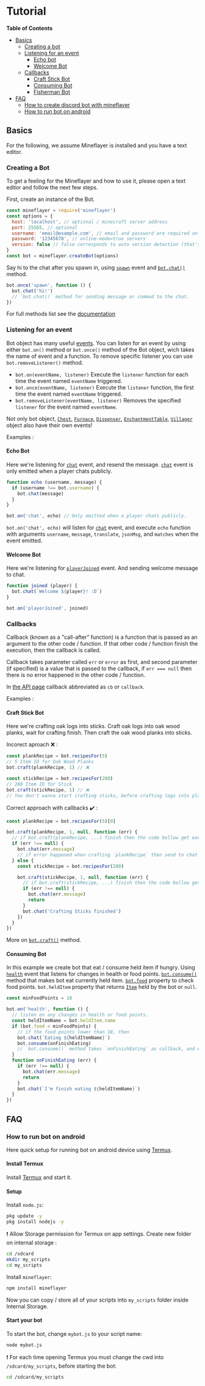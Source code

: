 # Tutorial

**Table of Contents**

- [Basics](#basics)
  - [Creating a bot](#creating-a-bot)
  - [Listening for an event](#listening-for-an-event)
    - [Echo bot](#echo-bot)
    - [Welcome Bot](#welcome-bot)
  - [Callbacks](#callbacks)
    - [Craft Stick Bot](#craft-stick-bot)
    - [Consuming Bot](#consuming-bot)
    - [Fisherman Bot](#fisherman-bot)
- [FAQ](#faq)
  - [How to create discord bot with mineflayer](#how-to-create-discord-bot-with-mineflayer)
  - [How to run bot on android](#how-to-run-bot-on-android)

## Basics

For the following, we assume Mineflayer is installed and you have a text editor.

### Creating a Bot

To get a feeling for the Mineflayer and how to use it, please open a text editor and follow the next few steps.

First, create an instance of the Bot.

```js
const mineflayer = require('mineflayer')
const options = {
  host: 'localhost', // optional / minecraft server address
  port: 25565, // optional
  username: 'email@example.com', // email and password are required only for
  password: '12345678', // online-mode=true servers
  version: false // false corresponds to auto version detection (that's the default), put for example '1.8.8' if you need a specific version
}
const bot = mineflayer.createBot(options)
```

Say hi to the chat after you spawn in, using [`spawn`](http://mineflayer.prismarine.js.org/#/api?id=quotspawnquot) event and [`bot.chat()`](http://mineflayer.prismarine.js.org/#/api?id=botchatmessage) method.

```js
bot.once('spawn', function () {
  bot.chat('hi!')
  // `bot.chat()` method for sending message or commad to the chat.
})
```

For full methods list see the [documentation](http://mineflayer.prismarine.js.org/#/api?id=methods)

### Listening for an event

Bot object has many useful [events](http://mineflayer.prismarine.js.org/#/api?id=events).
You can listen for an event by using either `bot.on()` method or `bot.once()` method of the Bot object, wich takes the name of event and a function.
To remove specific listener you can use `bot.removeListener()` method.

- `bot.on(eventName, listener)`
  Execute the `listener` function for each time the event named `eventName` triggered.
- `bot.once(eventName, listener)`
  Execute the `listener` function, the first time the event named `eventName` triggered.
- `bot.removeListener(eventName, listener)`
  Removes the specified `listener` for the event named `eventName`.

Not only bot object, [`Chest`](http://mineflayer.prismarine.js.org/#/api?id=mineflayerchest), [`Furnace`](http://mineflayer.prismarine.js.org/#/api?id=mineflayerfurnace), [`Dispenser`](http://mineflayer.prismarine.js.org/#/api?id=mineflayerdispenser), [`EnchantmentTable`](http://mineflayer.prismarine.js.org/#/api?id=mineflayerenchantmenttable), [`Villager`](http://mineflayer.prismarine.js.org/#/api?id=mineflayervillager) object also have their own events!

Examples :

#### Echo Bot

Here we're listening for [`chat`](http://mineflayer.prismarine.js.org/#/api?id=quotchatquot-username-message-translate-jsonmsg-matches) event, and resend the message.
[`chat`](http://mineflayer.prismarine.js.org/#/api?id=quotchatquot-username-message-translate-jsonmsg-matches) event is only emitted when a player chats publicly.

```js
function echo (username, message) {
  if (username !== bot.username) {
    bot.chat(message)
  }
}

bot.on('chat', echo) // Only emitted when a player chats publicly.
```

`bot.on('chat', echo)` will listen for [`chat`](http://mineflayer.prismarine.js.org/#/api?id=quotchatquot-username-message-translate-jsonmsg-matches) event, and execute `echo` function with arguments `username`, `message`, `translate`, `jsonMsg`, and `matches` when the event emitted.

#### Welcome Bot

Here we're listening for [`playerJoined`](http://mineflayer.prismarine.js.org/#/api?id=quotplayerjoinedquot-player) event.
And sending welcome message to chat.

```js
function joined (player) {
  bot.chat(`Welcome ${player}! :D`)
}

bot.on('playerJoined', joined)
```

### Callbacks

Callback (known as a "call-after" function) is a function that is passed as an argument to the other code / function.
If that other code / function finish the execution, then the callback is called.

Callback takes parameter called `err` or `error` as first, and second parameter (if specified) is a value that is passed to the callback,
if `err === null` then there is no error happened in the other code / function.

In [the API page](http://mineflayer.prismarine.js.org/#/api) callback abbreviated as `cb` or `callback`.

Examples :

#### Craft Stick Bot

Here we're crafting oak logs into sticks.
Craft oak logs into oak wood planks, wait for crafting finish. Then craft the oak wood planks into sticks.

Incorect aproach ❌ :

```js
const plankRecipe = bot.recipesFor(5)
// 5 Item ID for Oak Wood Planks
bot.craft(plankRecipe, 1) // ❌

const stickRecipe = bot.recipesFor(280)
// 280 Item ID for Stick
bot.craft(stickRecipe, 1) // ❌
// You don't wanna start crafting sticks, before crafting logs into planks finished.
```

Correct approach with callbacks ✔️ :

```js
const plankRecipe = bot.recipesFor(5)[0]

bot.craft(plankRecipe, 1, null, function (err) {
  // if bot.craft(plankRecipe, ...) finish then the code bellow get executed ✔️
  if (err !== null) {
    bot.chat(err.message)
    // if error happened when crafting `plankRecipe` then send to chat the `err.message`
  } else {
    const stickRecipe = bot.recipesFor(280)

    bot.craft(stickRecipe, 1, null, function (err) {
      // if bot.craft(stickRecipe, ...) finish then the code bellow get executed ✔️
      if (err !== null) {
        bot.chat(err.message)
        return
      }
      bot.chat('Crafting Sticks finished')
    })
  }
})
```

More on [`bot.craft()`](http://mineflayer.prismarine.js.org/#/api?id=botcraftrecipe-count-craftingtable-callback) method.

#### Consuming Bot

In this example we create bot that eat / consume held item if hungry.
Using
[`health`](http://mineflayer.prismarine.js.org/#/api?id=health) event that listens for changes in health or food points.
[`bot.consume()`](http://mineflayer.prismarine.js.org/#/api?id=botconsumecallback) method that makes bot eat currently held item.
[`bot.food`](http://mineflayer.prismarine.js.org/#/api?id=botfood) property to check food points.
`bot.heldItem` property that returns [`Item`](https://github.com/PrismarineJS/prismarine-item/blob/master/README.md) held by the bot or `null`.

```js
const minFoodPoints = 18

bot.on('health', function () {
  // listen on any changes in health or food points.
  const heldItemName = bot.heldItem.name
  if (bot.food < minFoodPoints) {
    // if the food points lower than 18, then
    bot.chat(`Eating ${heldItemName}`)
    bot.consume(onFinishEating)
    // `bot.consume()` method takes `onFinishEating` as callback, and execute `onFinishEating` when its finish or stumble an error.
  }
  function onFinishEating (err) {
    if (err !== null) {
      bot.chat(err.message)
      return
    }
    bot.chat(`I'm finish eating ${heldItemName}`)
  }
})
```

## FAQ

### How to run bot on android

Here quick setup for running bot on android device using [Termux](https://termux.com/).

#### Install Termux

Install [Termux](https://termux.com/) and start it.

#### Setup

Install `node.js`:

```bash
pkg update -y
pkg install nodejs -y
```

❗️ Allow Storage permission for Termux on app settings.
Create new folder on internal storage :

```bash
cd /sdcard
mkdir my_scripts
cd my_scripts
```

Install `mineflayer`:

```bash
npm install mineflayer
```

Now you can copy / store all of your scripts into `my_scripts` folder inside Internal Storage.

#### Start your bot

To start the bot, change `mybot.js` to your script name:

```bash
node mybot.js
```

❗️ For each time opening Termux you must change the cwd into `/sdcard/my_scripts`, before starting the bot:

```bash
cd /sdcard/my_scripts
```
